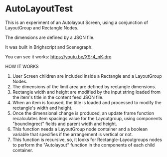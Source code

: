 # AutoLayoutTest
This is an experiment of an Autolayout Screen, using a conjunction of LayoutGroup and Rectangle Nodes.

The dimensions are defined by a JSON file.

It was built in Brighscript and Scenegraph.

You can see it works: https://youtu.be/XS-4_nK-dro

HOW IT WORKS
1. User Screen children are included inside a Rectangle and a LayoutGroup Nodes.
2. The dimensions of the limit area are defined by rectangle dimensions.
3. Rectangle width and height are modified by the input string loaded from the item's title in the content feed JSON file.
4. When an item is focused, the title is loaded and processed to modify the rectangle's width and height.
5. Once the dimensional change is produced, an update frame function recalculates item spacings value for the Layoutgroup, using components "boundingrect" fields and parent width and height.
6. This function needs a LayoutGroup node container and a boolean variable that specifies if the arrangement is vertical or not.
7. This function is recursive, so, it looks for Rectangle-Layoutgroups nodes to perform the "Autolayout" function in the components of each child container.
